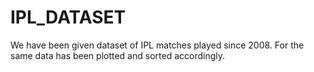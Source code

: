 # IPL_DATASET
We have been given dataset of IPL matches played since 2008. For the same data has been plotted and sorted accordingly.
